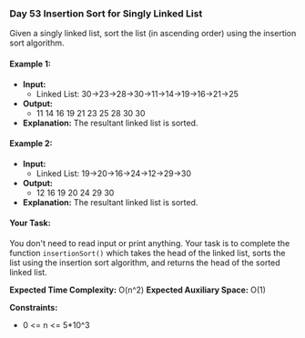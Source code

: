 ### Day 53 **Insertion Sort for Singly Linked List**

Given a singly linked list, sort the list (in ascending order) using the insertion sort algorithm.

#### Example 1:

- **Input:**
  - Linked List: 30->23->28->30->11->14->19->16->21->25
- **Output:** 
  - 11 14 16 19 21 23 25 28 30 30 
- **Explanation:** 
  The resultant linked list is sorted.

#### Example 2:

- **Input:**
  - Linked List: 19->20->16->24->12->29->30
- **Output:** 
  - 12 16 19 20 24 29 30 
- **Explanation:** 
  The resultant linked list is sorted.

#### Your Task:
You don't need to read input or print anything. Your task is to complete the function `insertionSort()` which takes the head of the linked list, sorts the list using the insertion sort algorithm, and returns the head of the sorted linked list.

**Expected Time Complexity:** O(n^2)
**Expected Auxiliary Space:** O(1)

**Constraints:**
- 0 <= n <= 5*10^3
